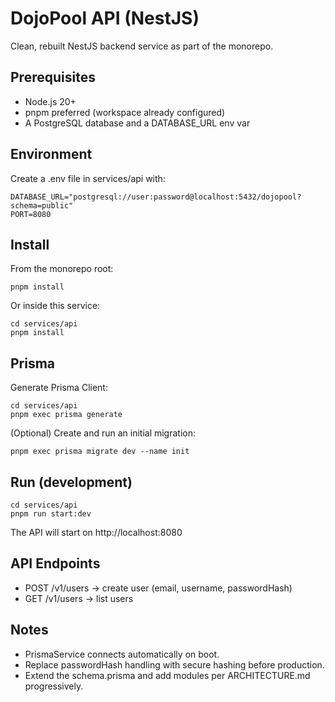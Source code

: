 # DojoPool API (NestJS)

Clean, rebuilt NestJS backend service as part of the monorepo.

## Prerequisites
- Node.js 20+
- pnpm preferred (workspace already configured)
- A PostgreSQL database and a DATABASE_URL env var

## Environment
Create a .env file in services/api with:

```
DATABASE_URL="postgresql://user:password@localhost:5432/dojopool?schema=public"
PORT=8080
```

## Install
From the monorepo root:

```
pnpm install
```

Or inside this service:

```
cd services/api
pnpm install
```

## Prisma
Generate Prisma Client:

```
cd services/api
pnpm exec prisma generate
```

(Optional) Create and run an initial migration:

```
pnpm exec prisma migrate dev --name init
```

## Run (development)

```
cd services/api
pnpm run start:dev
```

The API will start on http://localhost:8080

## API Endpoints
- POST /v1/users  -> create user (email, username, passwordHash)
- GET  /v1/users  -> list users

## Notes
- PrismaService connects automatically on boot.
- Replace passwordHash handling with secure hashing before production.
- Extend the schema.prisma and add modules per ARCHITECTURE.md progressively.

